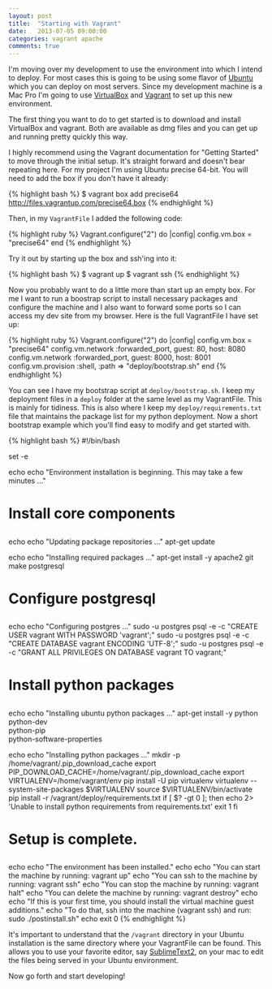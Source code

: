 ```yaml
---
layout: post
title:  "Starting with Vagrant"
date:   2013-07-05 09:00:00
categories: vagrant apache
comments: true
---
```


I'm moving over my development to use the environment into which I intend to
deploy.  For most cases this is going to be using some flavor of [Ubuntu][ubuntu]
which you can deploy on most servers.  Since my development machine is a
Mac Pro I'm going to use [VirtualBox][virtualbox] and [Vagrant][vagrant] to set
up this new environment.

The first thing you want to do to get started is to download and install
VirtualBox and vagrant.  Both are available as dmg files and you can get up and
running pretty quickly this way.

I highly recommend using the Vagrant documentation for "Getting Started" to move
through the initial setup.  It's straight forward and doesn't bear repeating here.
For my project I'm using Ubuntu precise 64-bit.  You will need to add the box if
you don't have it already:

{% highlight bash %}
$ vagrant box add precise64 http://files.vagrantup.com/precise64.box
{% endhighlight %}

Then, in my <code>VagrantFile</code> I added the following code:

{% highlight ruby %}
Vagrant.configure("2") do |config|
  config.vm.box = "precise64"
end
{% endhighlight %}

Try it out by starting up the box and ssh'ing into it:

{% highlight bash %}
$ vagrant up
$ vagrant ssh
{% endhighlight %}

Now you probably want to do a little more than start up an empty box.  For me
I want to run a boostrap script to install necessary packages and configure
the machine and I also want to forward some ports so I can access my dev site
from my browser.  Here is the full VagrantFile I have set up:

{% highlight ruby %}
Vagrant.configure("2") do |config|
  config.vm.box = "precise64"
  config.vm.network :forwarded_port, guest: 80, host: 8080
  config.vm.network :forwarded_port, guest: 8000, host: 8001
  config.vm.provision :shell, :path => "deploy/bootstrap.sh"
end
{% endhighlight %}

You can see I have my bootstrap script at <code>deploy/bootstrap.sh</code>.
I keep my deployment files in a <code>deploy</code> folder at the same
level as my VagrantFile.  This is mainly for tidiness.  This is also where
I keep my <code>deploy/requirements.txt</code> file that maintains the
package list for my python deployment.  Now a short
bootstrap example which you'll find easy to modify and get started with.

{% highlight bash %}
#!/bin/bash
                               
set -e

echo
echo "Environment installation is beginning.  This may take a few minutes ..."

##
#   Install core components    
##

echo
echo "Updating package repositories ..."
apt-get update

echo
echo "Installing required packages ..."
apt-get install -y apache2 git make postgresql

##
#   Configure postgresql
##

echo
echo "Configuring postgres ..."
sudo -u postgres psql -e -c "CREATE USER vagrant WITH PASSWORD 'vagrant';"
sudo -u postgres psql -e -c "CREATE DATABASE vagrant ENCODING 'UTF-8';"
sudo -u postgres psql -e -c "GRANT ALL PRIVILEGES ON DATABASE vagrant TO vagrant;"

##
#   Install python packages
##

echo
echo "Installing ubuntu python packages ..."
apt-get install -y python \
                   python-dev \
                   python-pip \
                   python-software-properties

echo
echo "Installing python packages ..."
mkdir -p /home/vagrant/.pip_download_cache
export PIP_DOWNLOAD_CACHE=/home/vagrant/.pip_download_cache
export VIRTUALENV=/home/vagrant/env
pip install -U pip virtualenv
virtualenv --system-site-packages $VIRTUALENV
source $VIRTUALENV/bin/activate
pip install -r /vagrant/deploy/requirements.txt
if [ $? -gt 0 ]; then
    echo 2> 'Unable to install python requirements from requirements.txt'
    exit 1
fi

##
#   Setup is complete.
##

echo
echo "The environment has been installed."
echo
echo "You can start the machine by running: vagrant up"
echo "You can ssh to the machine by running: vagrant ssh"
echo "You can stop the machine by running: vagrant halt"
echo "You can delete the machine by running: vagrant destroy"
echo
echo "If this is your first time, you should install the virtual machine guest additions."
echo "To do that, ssh into the machine (vagrant ssh) and run: sudo ./postinstall.sh"
echo
exit 0
{% endhighlight %}

It's important to understand that the <code>/vagrant</code> directory in your
Ubuntu installation is the same directory where your VagrantFile can be found.
This allows you to use your favorite editor, say [SublimeText2][sublimetext],
on your mac to edit the files being served in your Ubuntu environment.

Now go forth and start developing!

[ubuntu]: http://www.ubuntu.com/
[virtualbox]: https://www.virtualbox.org/wiki/Downloads
[vagrant]: http://downloads.vagrantup.com/
[sublimetext]: http://www.sublimetext.com/
